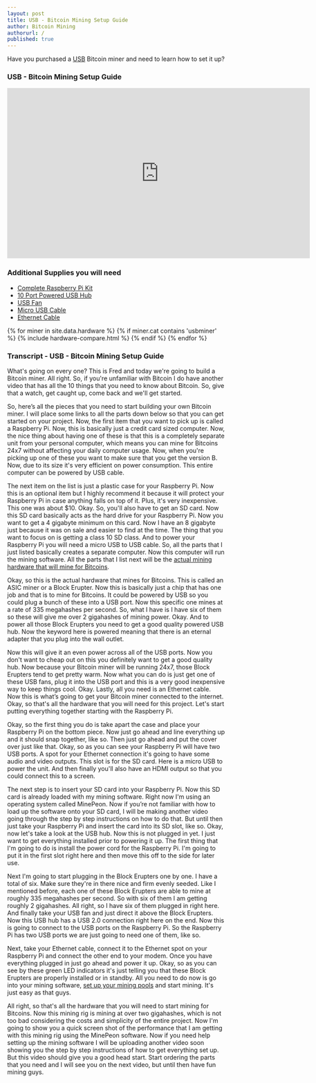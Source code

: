```yaml
---
layout: post
title: USB - Bitcoin Mining Setup Guide
author: Bitcoin Mining
authorurl: /
published: true
---
```



Have you purchased a <a href="http://www.runtogold.com/2ghsbitfuryusbbitcoinminer">USB</a> Bitcoin miner and need to learn how to set it up?

### USB - Bitcoin Mining Setup Guide

<iframe width="700" height="394" src="https://www.youtube.com/embed/fJSITD0sPVY" frameborder="0" allowfullscreen></iframe>

### Additional Supplies you will need

<ul><li><a href="http://www.runtogold.com/raspberrypi2">Complete Raspberry Pi Kit</a></li>
<li><a href="http://www.runtogold.com/10portusbhub">10 Port Powered USB Hub</a></li>
<li><a href="http://www.runtogold.com/usbfan">USB Fan</a></li>
<li><a href="http://www.runtogold.com/microusbcable">Micro USB Cable</a></li>
<li><a href="http://www.runtogold.com/ethernetcable">Ethernet Cable</a></li></ul>

<div class="hardware-comparison">
{% for miner in site.data.hardware %}
{% if miner.cat contains 'usbminer' %}
{% include hardware-compare.html %}
{% endif %}
{% endfor %}
</div>

### Transcript - USB - Bitcoin Mining Setup Guide

What's going on every one?  This is Fred and today we're going to build a Bitcoin miner.  All right.  So, if you're unfamiliar with Bitcoin I do have another video that has all the 10 things that you need to know about Bitcoin.  So, give that a watch, get caught up, come back and we'll get started.

So, here’s all the pieces that you need to start building your own Bitcoin miner.  I will place some links to all the parts down below so that you can get started on your project.  Now, the first item that you want to pick up is called a Raspberry Pi.  Now, this is basically just a credit card sized computer.  Now, the nice thing about having one of these is that this is a completely separate unit from your personal computer, which means you can mine for Bitcoins 24x7 without affecting your daily computer usage.  Now, when you're picking up one of these you want to make sure that you get the version B.  Now, due to its size it's very efficient on power consumption.  This entire computer can be powered by USB cable.

The next item on the list is just a plastic case for your Raspberry Pi.  Now this is an optional item but I highly recommend it because it will protect your Raspberry Pi in case anything falls on top of it.  Plus, it's very inexpensive.  This one was about $10.  Okay.  So, you'll also have to get an SD card.  Now this SD card basically acts as the hard drive for your Raspberry Pi.  Now you want to get a 4 gigabyte minimum on this card.  Now I have an 8 gigabyte just because it was on sale and easier to find at the time.  The thing that you want to focus on is getting a class 10 SD class.  And to power your Raspberry Pi you will need a micro USB to USB cable.  So, all the parts that I just listed basically creates a separate computer.  Now this computer will run the mining software.  All the parts that I list next will be the [actual mining hardware that will mine for Bitcoins](/bitcoin-mining-hardware/).

Okay, so this is the actual hardware that mines for Bitcoins.  This is called an ASIC miner or a Block Erupter.  Now this is basically just a chip that has one job and that is to mine for Bitcoins.  It could be powered by USB so you could plug a bunch of these into a USB port.  Now this specific one mines at a rate of 335 megahashes per second.  So, what I have is I have six of them so these will give me over 2 gigahashes of mining power.  Okay.  And to power all those Block Erupters you need to get a good quality powered USB hub.  Now the keyword here is powered meaning that there is an eternal adapter that you plug into the wall outlet.

Now this will give it an even power across all of the USB ports.  Now you don't want to cheap out on this you definitely want to get a good quality hub.  Now because your Bitcoin miner will be running 24x7, those Block Erupters tend to get pretty warm.  Now what you can do is just get one of these USB fans, plug it into the USB port and this is a very good inexpensive way to keep things cool.  Okay.  Lastly, all you need is an Ethernet cable.  Now this is what’s going to get your Bitcoin miner connected to the internet.  Okay, so that's all the hardware that you will need for this project.  Let's start putting everything together starting with the Raspberry Pi.

Okay, so the first thing you do is take apart the case and place your Raspberry Pi on the bottom piece.  Now just go ahead and line everything up and it should snap together, like so.  Then just go ahead and put the cover over just like that.  Okay, so as you can see your Raspberry Pi will have two USB ports.  A spot for your Ethernet connection it's going to have some audio and video outputs.  This slot is for the SD card.  Here is a micro USB to power the unit.  And then finally you'll also have an HDMI output so that you could connect this to a screen.

The next step is to insert your SD card into your Raspberry Pi.  Now this SD card is already loaded with my mining software.  Right now I'm using an operating system called MinePeon.  Now if you’re not familiar with how to load up the software onto your SD card, I will be making another video going through the step by step instructions on how to do that.  But until then just take your Raspberry Pi and insert the card into its SD slot, like so.  Okay, now let's take a look at the USB hub.  Now this is not plugged in yet.  I just want to get everything installed prior to powering it up.  The first thing that I'm going to do is install the power cord for the Raspberry Pi.  I'm going to put it in the first slot right here and then move this off to the side for later use.

Next I'm going to start plugging in the Block Erupters one by one.  I have a total of six.  Make sure they're in there nice and firm evenly seeded.  Like I mentioned before, each one of these Block Erupters are able to mine at roughly 335 megahashes per second.  So with six of them I am getting roughly 2 gigahashes.  All right, so I have six of them plugged in right here.  And finally take your USB fan and just direct it above the Block Erupters.  Now this USB hub has a USB 2.0 connection right here on the end.  Now this is going to connect to the USB ports on the Raspberry Pi.  So the Raspberry Pi has two USB ports we are just going to need one of them, like so.

Next, take your Ethernet cable, connect it to the Ethernet spot on your Raspberry Pi and connect the other end to your modem.  Once you have everything plugged in just go ahead and power it up.  Okay, so as you can see by these green LED indicators it's just telling you that these Block Erupters are properly installed or in standby.  All you need to do now is go into your mining software, [set up your mining pools](/bitcoin-mining-pools/) and start mining.  It's just easy as that guys.

All right, so that's all the hardware that you will need to start mining for Bitcoins.  Now this mining rig is mining at over two gigahashes, which is not too bad considering the costs and simplicity of the entire project.  Now I'm going to show you a quick screen shot of the performance that I am getting with this mining rig using the MinePeon software.  Now if you need help setting up the mining software I will be uploading another video soon showing you the step by step instructions of how to get everything set up.  But this video should give you a good head start.  Start ordering the parts that you need and I will see you on the next video, but until then have fun mining guys.

